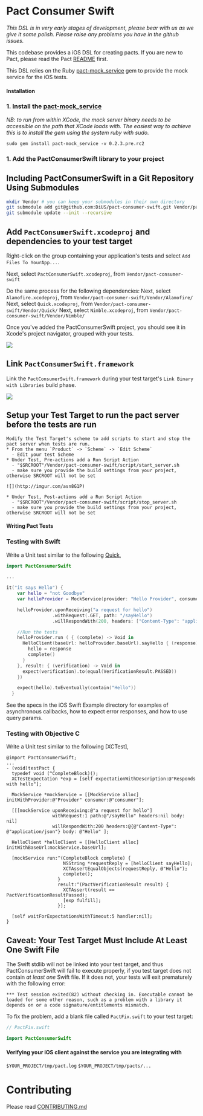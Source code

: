 # Pact Consumer Swift

_This DSL is in very early stages of development, please bear with us as we give it some polish. Please raise any problems you have in the github issues._

This codebase provides a iOS DSL for creating pacts. If you are new to Pact, please read the Pact [README][pact-readme] first.

This DSL relies on the Ruby [pact-mock_service][pact-mock-service] gem to provide the mock service for the iOS tests.

#### Installation

### 1. Install the [pact-mock_service][pact-mock-service]
  _NB: to run from within XCode, the mock server binary needs to be accessible on the path that XCode loads with. The easiest way to achieve this is to install the gem using the system ruby with sudo._

  `sudo gem install pact-mock_service -v 0.2.3.pre.rc2`

### 1. Add the PactConsumerSwift library to your project
  ## Including PactConsumerSwift in a Git Repository Using Submodules

  ```sh
  mkdir Vendor # you can keep your submodules in their own directory
  git submodule add git@github.com:DiUS/pact-consumer-swift.git Vendor/pact-consumer-swift
  git submodule update --init --recursive
  ```

  ## Add `PactConsumerSwift.xcodeproj` and dependencies to your test target

  Right-click on the group containing your application's tests and
  select `Add Files To YourApp...`.

  Next, select `PactConsumerSwift.xcodeproj`, from `Vendor/pact-consumer-swift`

  Do the same process for the following dependencies:
  Next, select `Alamofire.xcodeproj`, from `Vendor/pact-consumer-swift/Vendor/Alamofire/`
  Next, select `Quick.xcodeproj`, from `Vendor/pact-consumer-swift/Vendor/Quick/`
  Next, select `Nimble.xcodeproj`, from `Vendor/pact-consumer-swift/Vendor/Nimble/`

  Once you've added the PactConsumerSwift project, you should see it in Xcode's project
  navigator, grouped with your tests.

  ![](http://imgur.com/cqSVMVs)

  ## Link `PactConsumerSwift.framework`

   Link the `PactConsumerSwift.framework` during your test target's
  `Link Binary with Libraries` build phase.

  ![](http://imgur.com/Qrif7eo)

  ## Setup your Test Target to run the pact server before the tests are run
    Modify the Test Target's scheme to add scripts to start and stop the pact server when tests are run.
    * From the menu `Product` -> `Scheme` -> `Edit Scheme`
      - Edit your test Scheme
    * Under Test, Pre-actions add a Run Script Action
      - "$SRCROOT"/Vendor/pact-consumer-swift/script/start_server.sh
      - make sure you provide the build settings from your project, otherwise SRCROOT will not be set

    ![](http://imgur.com/asn8G1P)

    * Under Test, Post-actions add a Run Script Action
      - "$SRCROOT"/Vendor/pact-consumer-swift/script/stop_server.sh
      - make sure you provide the build settings from your project, otherwise SRCROOT will not be set

#### Writing Pact Tests

### Testing with Swift
  Write a Unit test similar to the following [Quick](https://github.com/Quick/Quick),

```swift
import PactConsumerSwift

...

it("it says Hello") {
    var hello = "not Goodbye"
    var helloProvider = MockService(provider: "Hello Provider", consumer: "Hello Consumer")

    helloProvider.uponReceiving("a request for hello")
                 .withRequest(.GET, path: "/sayHello")
                 .willRespondWith(200, headers: ["Content-Type": "application/json"], body: [ "reply": "Hello"])

    //Run the tests
    helloProvider.run ( { (complete) -> Void in
      HelloClient(baseUrl: helloProvider.baseUrl).sayHello { (response) in
        hello = response
        complete()
      }
    }, result: { (verification) -> Void in
      expect(verification).to(equal(VerificationResult.PASSED))
    })

    expect(hello).toEventually(contain("Hello"))
  }
```
  See the specs in the iOS Swift Example directory for examples of asynchronous callbacks, how to expect error responses, and how to use query params.

### Testing with Objective C
  Write a Unit test similar to the following [XCTest],
```objc
@import PactConsumerSwift;
...
- (void)testPact {
  typedef void (^CompleteBlock)();
  XCTestExpectation *exp = [self expectationWithDescription:@"Responds with hello"];

  MockService *mockService = [[MockService alloc] initWithProvider:@"Provider" consumer:@"consumer"];

  [[[mockService uponReceiving:@"a request for hello"]
                 withRequest:1 path:@"/sayHello" headers:nil body: nil]
                 willRespondWith:200 headers:@{@"Content-Type": @"application/json"} body: @"Hello" ];

  HelloClient *helloClient = [[HelloClient alloc] initWithBaseUrl:mockService.baseUrl];

  [mockService run:^(CompleteBlock complete) {
                     NSString *requestReply = [helloClient sayHello];
                     XCTAssertEqualObjects(requestReply, @"Hello");
                     complete();
                   }
                   result:^(PactVerificationResult result) {
                     XCTAssert(result == PactVerificationResultPassed);
                     [exp fulfill];
                   }];

  [self waitForExpectationsWithTimeout:5 handler:nil];
}
```
## Caveat: Your Test Target Must Include At Least One Swift File

The Swift stdlib will not be linked into your test target, and thus
PactConsumerSwift will fail to execute properly, if you test target does not contain
*at least one* Swift file. If it does not, your tests will exit
prematurely with the following error:

```
*** Test session exited(82) without checking in. Executable cannot be
loaded for some other reason, such as a problem with a library it
depends on or a code signature/entitlements mismatch.
```

To fix the problem, add a blank file called `PactFix.swift` to your test target:

```swift
// PactFix.swift

import PactConsumerSwift
```

#### Verifying your iOS client against the service you are integrating with

`$YOUR_PROJECT/tmp/pact.log`
`$YOUR_PROJECT/tmp/pacts/...`

# Contributing

Please read [CONTRIBUTING.md](/CONTRIBUTING.md)

[pact-readme]: https://github.com/realestate-com-au/pact
[pact-mock-service]: https://github.com/bethesque/pact-mock_service
[pact-mock-service-without-ruby]: https://github.com/DiUS/pact-consumer-js-dsl/wiki/Using-the-Pact-Mock-Service-without-Ruby